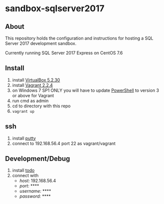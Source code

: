 # sandbox-sqlserver2017

## About

This repository holds the configuration and instructions for hosting a SQL Server 2017 development sandbox.

Currently running SQL Server 2017 Express on CentOS 7.6

## Install

1. install [VirtualBox 5.2.30](https://www.virtualbox.org/)
2. install [Vagrant 2.2.4](https://www.vagrantup.com/)
3. on Windows 7 SP1 ONLY you will have to update [PowerShell](https://docs.microsoft.com/en-us/powershell/scripting/setup/installing-windows-powershell?view=powershell-6) to version 3 or above for Vagrant
4. run cmd as admin
5. cd to directory with this repo
6. `vagrant up`

## ssh

1. install [putty](https://www.putty.org/)
2. connect to 192.168.56.4 port 22 as vagrant/vagrant

## Development/Debug

1. install [todo](https://www.todo.org/)
2. connect with
	- *host:* 192.168.56.4
	- *port:* ****
	- *username:* ****
	- *password:* ****
